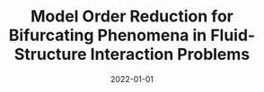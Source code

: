 ---
title: "Model Order Reduction for Bifurcating Phenomena in Fluid-Structure Interaction Problems"
collection: publications
permalink: /publication/2022-01-01-Model-Order-Reduction-for-Bifurcating-Phenomena-in-Fluid-Structure-Interaction-Problems
date: 2022-01-01
item: 7
venue: 'International Journal for Numerical Methods in Fluids'
paperurl: 'https://doi.org/10.1002/fld.5118'
authors: 'M. Khamlich, F. Pichi, G. Rozza'
pubsource: 'journal'
---